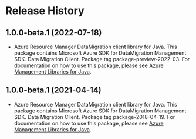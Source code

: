 # Release History

## 1.0.0-beta.1 (2022-07-18)

- Azure Resource Manager DataMigration client library for Java. This package contains Microsoft Azure SDK for DataMigration Management SDK. Data Migration Client. Package tag package-preview-2022-03. For documentation on how to use this package, please see [Azure Management Libraries for Java](https://aka.ms/azsdk/java/mgmt).

## 1.0.0-beta.1 (2021-04-14)

- Azure Resource Manager DataMigration client library for Java. This package contains Microsoft Azure SDK for DataMigration Management SDK. Data Migration Client. Package tag package-2018-04-19. For documentation on how to use this package, please see [Azure Management Libraries for Java](https://aka.ms/azsdk/java/mgmt).
